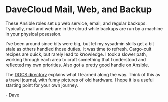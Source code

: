 # DaveCloud Mail, Web, and Backup

These Ansible roles set up web service, email, and regular backups.
Typically, mail and web are in the cloud while backups are run by a
machine in your physical posession.

I've been around since bits were big, but let my sysadmin skills get a
bit stale as others handled those duties.  It was time to refresh.
Cargo-cult recipes are quick, but rarely lead to knowledge.  I took a
slower path, working through each area to craft something that I
understood and reflected my own priorities.  Also got a pretty good
handle on Ansible.

The [DOCS directory](https://david-loffredo.github.io/davecloud/)
explains what I learned along the way.  Think of this as a travel
journal, with funny pictures of old hardware.  I hope it is a useful
starting point for your own journey.

\- Dave
